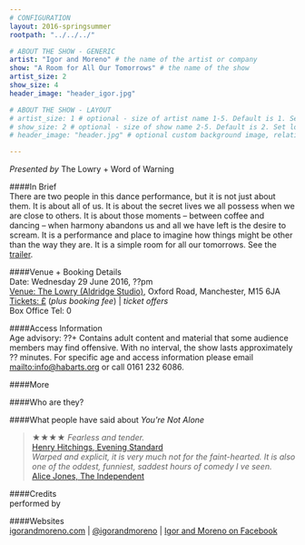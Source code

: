 ```yaml
---
# CONFIGURATION
layout: 2016-springsummer
rootpath: "../../../"

# ABOUT THE SHOW - GENERIC
artist: "Igor and Moreno" # the name of the artist or company
show: "A Room for All Our Tomorrows" # the name of the show
artist_size: 2
show_size: 4
header_image: "header_igor.jpg"    

# ABOUT THE SHOW - LAYOUT
# artist_size: 1 # optional - size of artist name 1-5. Default is 1. Set longer names to lower values
# show_size: 2 # optional - size of show name 2-5. Default is 2. Set longer names to lower values
# header_image: "header.jpg" # optional custom background image, relative to current page

---
```

*Presented by* The Lowry + Word of Warning          
       
####In Brief      
There are two people in this dance performance, but it is not just about them. It is about all of us. It is about the secret lives we all possess when we are close to others. It is about those moments – between coffee and dancing – when harmony abandons us and all we have left is the desire to scream. It is a performance and place to imagine how things might be other than the way they are. It is a simple room for all our tomorrows.
See the <a href="http://" target="_blank">trailer</a>.                         
        
####Venue + Booking Details    
Date: Wednesday 29 June 2016, ??pm         
<a href="http://" target="_blank">Venue: The Lowry (Aldridge Studio)</a>, Oxford Road, Manchester, M15 6JA         
<a href="http://" target="_blank">Tickets: £</a> (*plus booking fee*) | *ticket offers*       
Box Office Tel: 0          
          
####Access Information        
Age advisory: ??+ Contains adult content and material that some audience members may find offensive. With no interval, the show lasts approximately ?? minutes. For specific age and access information please email <mailto:info@habarts.org> or call 0161 232 6086.     
             
####More         
         
####Who are they?        
        
####What people have said about *You're Not Alone*        
>★★★★ *Fearless and tender.*<br><a href="http://www.standard.co.uk/goingout/theatre/kim-noble-you-re-not-alone-soho-theatre-review-10041114.html" target="_blank">Henry Hitchings, Evening Standard</a>        
>*Warped and explicit, it is very much not for the faint-hearted. It is also one of the oddest, funniest, saddest hours of comedy I ve seen.*<br><a href="http://www.independent.co.uk/arts-entertainment/comedy/reviews/kim-noble-you-re-not-alone-soho-theatre-review-a-show-that-runs-on-surprise-and-shock-10036119.html" target="_blank">Alice Jones, The Independent</a>        
         
####Credits          
performed by      
             
####Websites          
<a href="http://igorandmoreno.com/works/a-room-for-all-our-tomorrows" target="_blank">igorandmoreno.com</a> | <a href="http://twitter.com/igorandmoreno" target="_blank">@igorandmoreno</a> | <a href="http://facebook.com/IgorAndMoreno" target="_blank">Igor and Moreno on Facebook</a>
